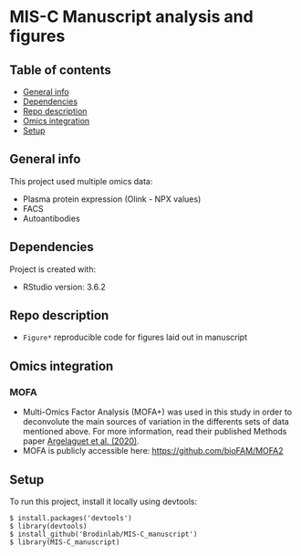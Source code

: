 # MIS-C Manuscript analysis and figures

## Table of contents
* [General info](#general-info)
* [Dependencies](#dependencies)
* [Repo description](#repo-description)
* [Omics integration](#omics-integration)
* [Setup](#setup)

## General info
This project used multiple omics data:
- Plasma protein expression (Olink - NPX values)
- FACS
- Autoantibodies
	
## Dependencies
Project is created with:
* RStudio version: 3.6.2

## Repo description
- ```Figure*``` reproducible code for figures laid out in manuscript

## Omics integration
### MOFA
- Multi-Omics Factor Analysis (MOFA+) was used in this study in order to deconvolute the main sources of variation in the differents sets of data mentioned above. For more information, read their published Methods paper [Argelaguet et al. (2020)](https://genomebiology.biomedcentral.com/articles/10.1186/s13059-020-02015-1). 
- MOFA is publicly accessible here: https://github.com/bioFAM/MOFA2

## Setup
To run this project, install it locally using devtools:

```
$ install.packages('devtools')
$ library(devtools)
$ install_github('Brodinlab/MIS-C_manuscript')
$ library(MIS-C_manuscript)
```
